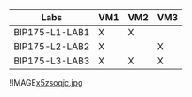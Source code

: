 Labs           | VM1 | VM2 | VM3
---------------|-----|-----|----
BIP175-L1-LAB1 | X   | X   |
BIP175-L2-LAB2 | X   |     | X
BIP175-L3-LAB3 | X   | X   | X

!IMAGE[x5zsoqjc.jpg](instructions290428/x5zsoqjc.jpg)
